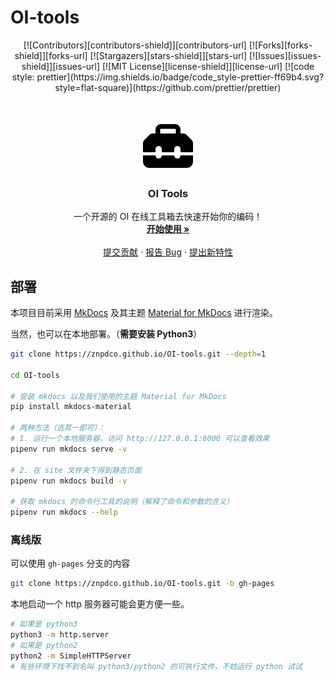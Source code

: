 # OI-tools

<!-- PROJECT SHIELDS -->

<p align="center">
[![Contributors][contributors-shield]][contributors-url]
[![Forks][forks-shield]][forks-url]
[![Stargazers][stars-shield]][stars-url]
[![Issues][issues-shield]][issues-url]
[![MIT License][license-shield]][license-url]
[![code style: prettier](https://img.shields.io/badge/code_style-prettier-ff69b4.svg?style=flat-square)](https://github.com/prettier/prettier)
</p>

<!-- PROJECT LOGO -->
<br />

<p align="center">
  <a href="https://github.com/ZnPdCo/OI-tools">
    <img src="docs/assets/logo.svg" alt="Logo" width="80" height="80">
  </a>

  <h3 align="center">OI Tools</h3>
  <p align="center">
    一个开源的 OI 在线工具箱去快速开始你的编码！
    <br />
    <a href="https://znpdco.github.io/OI-tools/"><strong>开始使用 »</strong></a>
    <br />
    <br />
    <a href="https://github.com/ZnPdCo/OI-tools/pulls">提交贡献</a>
    ·
    <a href="https://github.com/ZnPdCo/OI-tools/issues">报告 Bug</a>
    ·
    <a href="https://github.com/ZnPdCo/OI-tools/issues">提出新特性</a>
  </p>

</p>

## 部署

本项目目前采用 [MkDocs](https://github.com/mkdocs/mkdocs) 及其主题 [Material for MkDocs](https://squidfunk.github.io/mkdocs-material/) 进行渲染。

当然，也可以在本地部署。（**需要安装 Python3**）

```bash
git clone https://znpdco.github.io/OI-tools.git --depth=1

cd OI-tools

# 安装 mkdocs 以及我们使用的主题 Material for MkDocs
pip install mkdocs-material

# 两种方法（选其一即可）：
# 1. 运行一个本地服务器，访问 http://127.0.0.1:8000 可以查看效果
pipenv run mkdocs serve -v

# 2. 在 site 文件夹下得到静态页面
pipenv run mkdocs build -v

# 获取 mkdocs 的命令行工具的说明（解释了命令和参数的含义）
pipenv run mkdocs --help
```

### 离线版

可以使用 `gh-pages` 分支的内容

```bash
git clone https://znpdco.github.io/OI-tools.git -b gh-pages
```

本地启动一个 http 服务器可能会更方便一些。

```bash
# 如果是 python3
python3 -m http.server
# 如果是 python2
python2 -m SimpleHTTPServer
# 有些环境下找不到名叫 python3/python2 的可执行文件，不妨运行 python 试试
```
